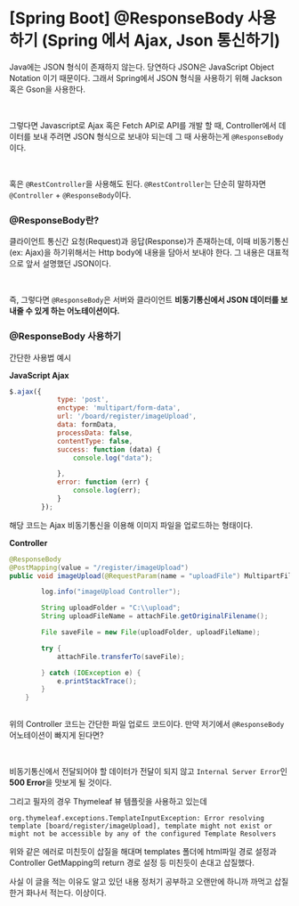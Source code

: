 # [Spring Boot] @ResponseBody 사용하기 (Spring 에서 Ajax, Json 통신하기)

Java에는 JSON 형식이 존재하지 않는다.
당연하다 JSON은 JavaScript Object Notation 이기 때문이다.
그래서 Spring에서 JSON 형식을 사용하기 위해 Jackson 혹은 Gson을 사용한다.

<br>

그렇다면 Javascript로 Ajax 혹은 Fetch API로 API를 개발 할 때,
Controller에서 데이터를 보내 주려면 JSON 형식으로 보내야 되는데 그 때 사용하는게 `@ResponseBody` 이다.

<br>

혹은 `@RestController`을 사용해도 된다. 
`@RestController`는 단순히 말하자면 `@Controller` + `@ResponseBody`이다.

### @ResponseBody란?

클라이언트 통신간 요청(Request)과 응답(Response)가 존재하는데,
이때 비동기통신(ex: Ajax)을 하기위해서는 Http body에 내용을 담아서 보내야 한다.
그 내용은 대표적으로 앞서 설명했던 JSON이다.

<br>

즉, 그렇다면 `@ResponseBody`은 서버와 클라이언트 **비동기통신에서 JSON 데이터를 보내줄 수 있게 하는 어노테이션이다.**

### @ResponseBody 사용하기

간단한 사용법 예시

**JavaScript Ajax**

```javascript
$.ajax({
            type: 'post',
            enctype: 'multipart/form-data',
            url: '/board/register/imageUpload',
            data: formData,
            processData: false,
            contentType: false,
            success: function (data) {
                console.log("data");

            },
            error: function (err) {
                console.log(err);
            }
        });
```

해당 코드는 Ajax 비동기통신을 이용해 이미지 파일을 업로드하는 형태이다.

**Controller**
````java
@ResponseBody
@PostMapping(value = "/register/imageUpload")
public void imageUpload(@RequestParam(name = "uploadFile") MultipartFile attachFile) {

        log.info("imageUpload Controller");

        String uploadFolder = "C:\\upload";
        String uploadFileName = attachFile.getOriginalFilename();

        File saveFile = new File(uploadFolder, uploadFileName);

        try {
            attachFile.transferTo(saveFile);

        } catch (IOException e) {
            e.printStackTrace();
        }
    }
    
````

위의 Controller 코드는 간단한 파일 업로드 코드이다.
만약 저기에서 `@ResponseBody` 어노테이션이 빠지게 된다면?

<br>

비동기통신에서 전달되어야 할 데이터가 전달이 되지 않고 `Internal Server Error`인 **500 Error**을 맛보게 될 것이다.

그리고 필자의 경우 Thymeleaf 뷰 템플릿을 사용하고 있는데

```org.thymeleaf.exceptions.TemplateInputException: Error resolving template [board/register/imageUpload], template might not exist or might not be accessible by any of the configured Template Resolvers ```

위와 같은 에러로 미친듯이 삽질을 해대며 templates 폴더에 html파일 경로 설정과 
Controller GetMapping의 return 경로 설정 등 미친듯이 손대고 삽질했다.

사실 이 글을 적는 이유도 알고 있던 내용 정처기 공부하고 오랜만에 하니까 까먹고 삽질 한거 화나서 적는다.
이상이다.

